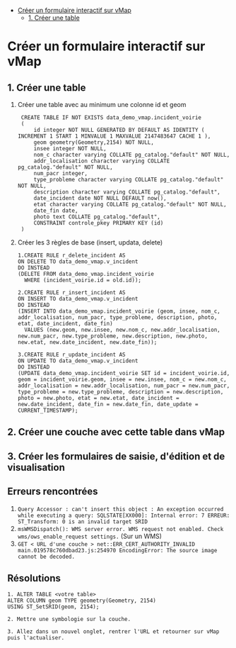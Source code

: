 - [Créer un formulaire interactif sur vMap](#créer-un-formulaire-interactif-sur-vmap)
  - [1. Créer une table](#1-créer-une-table)


# Créer un formulaire interactif sur vMap
## 1. Créer une table 
1. Créer une table avec au minimum une colonne id et geom
   ```
    CREATE TABLE IF NOT EXISTS data_demo_vmap.incident_voirie
    (
        id integer NOT NULL GENERATED BY DEFAULT AS IDENTITY ( INCREMENT 1 START 1 MINVALUE 1 MAXVALUE 2147483647 CACHE 1 ),
        geom geometry(Geometry,2154) NOT NULL,
        insee integer NOT NULL,
        nom_c character varying COLLATE pg_catalog."default" NOT NULL,
        addr_localisation character varying COLLATE pg_catalog."default" NOT NULL,
        num_pacr integer,
        type_probleme character varying COLLATE pg_catalog."default" NOT NULL,
        description character varying COLLATE pg_catalog."default",
        date_incident date NOT NULL DEFAULT now(),
        etat character varying COLLATE pg_catalog."default" NOT NULL,
        date_fin date,
        photo text COLLATE pg_catalog."default",
        CONSTRAINT controle_pkey PRIMARY KEY (id)
    )
   ```
2. Créer les 3 règles de base (insert, updata, delete)
    ```
    1.CREATE RULE r_delete_incident AS
    ON DELETE TO data_demo_vmap.v_incident
    DO INSTEAD
    (DELETE FROM data_demo_vmap.incident_voirie
      WHERE (incident_voirie.id = old.id));
    ```
    ```
    2.CREATE RULE r_insert_incident AS
    ON INSERT TO data_demo_vmap.v_incident
    DO INSTEAD
    (INSERT INTO data_demo_vmap.incident_voirie (geom, insee, nom_c, addr_localisation, num_pacr, type_probleme, description, photo, etat, date_incident, date_fin)
      VALUES (new.geom, new.insee, new.nom_c, new.addr_localisation, new.num_pacr, new.type_probleme, new.description, new.photo, new.etat, new.date_incident, new.date_fin));

    ```
    ```
    3.CREATE RULE r_update_incident AS
    ON UPDATE TO data_demo_vmap.v_incident
    DO INSTEAD
    (UPDATE data_demo_vmap.incident_voirie SET id = incident_voirie.id, geom = incident_voirie.geom, insee = new.insee, nom_c = new.nom_c, addr_localisation = new.addr_localisation, num_pacr = new.num_pacr, type_probleme = new.type_probleme, description = new.description, photo = new.photo, etat = new.etat, date_incident = new.date_incident, date_fin = new.date_fin, date_update = CURRENT_TIMESTAMP);
   ```
   
## 2. Créer une couche avec cette table dans vMap
## 3. Créer les formulaires de saisie, d'édition et de visualisation


## Erreurs rencontrées
1. `Query Accessor : can't insert this object : An exception occurred while executing a query: SQLSTATE[XX000]: Internal error: 7 ERREUR:  ST_Transform: 0 is an invalid target SRID `
2. `msWMSDispatch(): WMS server error. WMS request not enabled. Check wms/ows_enable_request settings.` (Sur un WMS)
3. `GET < URL d'une couche > net::ERR_CERT_AUTHORITY_INVALID
main.019578c760dbad23.js:254970 EncodingError: The source image cannot be decoded.`

## Résolutions
 ```
1. ALTER TABLE <votre table>
ALTER COLUMN geom TYPE geometry(Geometry, 2154)
USING ST_SetSRID(geom, 2154);

2. Mettre une symbologie sur la couche.

3. Allez dans un nouvel onglet, rentrer l'URL et retourner sur vMap puis l'actualiser.
```
